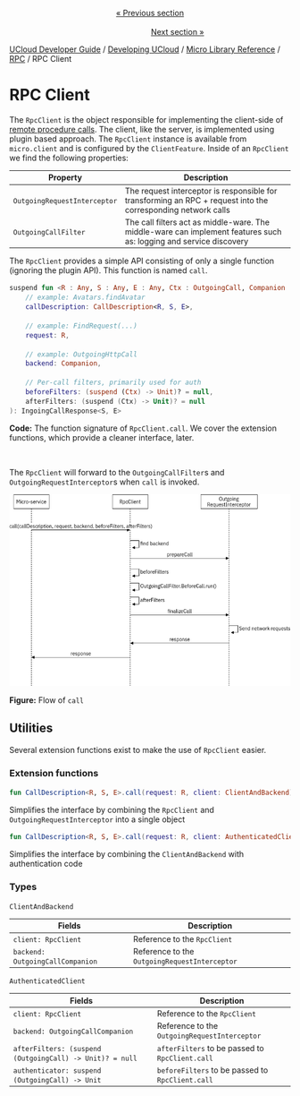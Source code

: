 <p align='center'>
<a href='/docs/developer-guide/development/micro/rpc/intro.md'>« Previous section</a>
&nbsp;&nbsp;&nbsp;&nbsp;&nbsp;&nbsp;&nbsp;&nbsp;&nbsp;&nbsp;&nbsp;&nbsp;&nbsp;&nbsp;&nbsp;&nbsp;&nbsp;&nbsp;&nbsp;&nbsp;&nbsp;&nbsp;&nbsp;&nbsp;&nbsp;&nbsp;&nbsp;&nbsp;&nbsp;&nbsp;&nbsp;&nbsp;&nbsp;&nbsp;&nbsp;&nbsp;&nbsp;&nbsp;&nbsp;&nbsp;&nbsp;&nbsp;&nbsp;&nbsp;&nbsp;&nbsp;&nbsp;&nbsp;&nbsp;&nbsp;&nbsp;&nbsp;&nbsp;&nbsp;&nbsp;&nbsp;&nbsp;&nbsp;&nbsp;&nbsp;&nbsp;&nbsp;&nbsp;&nbsp;&nbsp;&nbsp;&nbsp;&nbsp;&nbsp;&nbsp;&nbsp;&nbsp;&nbsp;&nbsp;&nbsp;&nbsp;&nbsp;&nbsp;&nbsp;&nbsp;&nbsp;&nbsp;&nbsp;&nbsp;&nbsp;&nbsp;&nbsp;&nbsp;&nbsp;&nbsp;&nbsp;&nbsp;&nbsp;&nbsp;&nbsp;&nbsp;&nbsp;&nbsp;&nbsp;&nbsp;&nbsp;&nbsp;&nbsp;&nbsp;&nbsp;&nbsp;&nbsp;&nbsp;&nbsp;&nbsp;&nbsp;&nbsp;&nbsp;&nbsp;&nbsp;&nbsp;&nbsp;&nbsp;&nbsp;&nbsp;&nbsp;&nbsp;&nbsp;&nbsp;&nbsp;&nbsp;&nbsp;&nbsp;&nbsp;&nbsp;&nbsp;&nbsp;&nbsp;&nbsp;&nbsp;&nbsp;&nbsp;&nbsp;&nbsp;&nbsp;&nbsp;&nbsp;&nbsp;&nbsp;&nbsp;&nbsp;&nbsp;&nbsp;&nbsp;&nbsp;&nbsp;&nbsp;&nbsp;<a href='/docs/developer-guide/development/micro/rpc/rpc_server.md'>Next section »</a>
</p>


[UCloud Developer Guide](/docs/developer-guide/README.md) / [Developing UCloud](/docs/developer-guide/development/README.md) / [Micro Library Reference](/docs/developer-guide/development/micro/README.md) / [RPC](/docs/developer-guide/development/micro/rpc/README.md) / RPC Client
# RPC Client

The `RpcClient` is the object responsible for implementing the client-side of [remote procedure calls](./rpc.md).
The client, like the server, is implemented using plugin based approach. The `RpcClient` instance is available from
`micro.client` and is configured by the `ClientFeature`. Inside of an `RpcClient` we find the following
properties:

| Property | Description |
|----------|-------------|
| `OutgoingRequestInterceptor` | The request interceptor is responsible for transforming an RPC + request into the corresponding network calls | 
| `OutgoingCallFilter` | The call filters act as middle-ware. The middle-ware can implement features such as: logging and service discovery |

The `RpcClient` provides a simple API consisting of only a single function (ignoring the plugin API). This function is 
named `call`.

```kotlin
suspend fun <R : Any, S : Any, E : Any, Ctx : OutgoingCall, Companion : OutgoingCallCompanion<Ctx>> call(
    // example: Avatars.findAvatar
    callDescription: CallDescription<R, S, E>,

    // example: FindRequest(...)
    request: R, 

    // example: OutgoingHttpCall
    backend: Companion,

    // Per-call filters, primarily used for auth
    beforeFilters: (suspend (Ctx) -> Unit)? = null, 
    afterFilters: (suspend (Ctx) -> Unit)? = null
): IngoingCallResponse<S, E> 
```

__Code:__ The function signature of `RpcClient.call`. We cover the extension functions, which provide a cleaner 
interface, later.

<br>

The `RpcClient` will forward to the `OutgoingCallFilter`s and `OutgoingRequestInterceptor`s when `call` is invoked.

![](/backend/service-lib/wiki/micro/rpc_client.png)

__Figure:__ Flow of `call`

## Utilities

Several extension functions exist to make the use of `RpcClient` easier.

### Extension functions

```kotlin
fun CallDescription<R, S, E>.call(request: R, client: ClientAndBackend)
``` 

Simplifies the interface by combining the `RpcClient` and `OutgoingRequestInterceptor` into a single object

```kotlin
fun CallDescription<R, S, E>.call(request: R, client: AuthenticatedClient)
```

Simplifies the interface by combining the `ClientAndBackend` with authentication code

### Types

`ClientAndBackend`

| Fields | Description |
|--------|-------------|
| `client: RpcClient` | Reference to the `RpcClient` |
| `backend: OutgoingCallCompanion` | Reference to the `OutgoingRequestInterceptor` |

`AuthenticatedClient`

| Fields | Description |
|--------|-------------|
| `client: RpcClient` | Reference to the `RpcClient` |
| `backend: OutgoingCallCompanion` | Reference to the `OutgoingRequestInterceptor` |
| `afterFilters: (suspend (OutgoingCall) -> Unit)? = null` | `afterFilters` to be passed to `RpcClient.call` |
| `authenticator: suspend (OutgoingCall) -> Unit` | `beforeFilters` to be passed to `RpcClient.call` |
